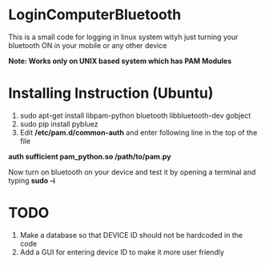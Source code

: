 # LoginComputerBluetooth
This is a small code for logging in linux system wityh just turning your bluetooth ON in your mobile or any other device

**Note: Works only on UNIX based system which has PAM Modules**

# Installing Instruction (Ubuntu)
1. sudo apt-get install libpam-python bluetooth libbluetooth-dev gobject
1. sudo pip install pybluez
1. Edit **/etc/pam.d/common-auth** and enter following line in the top of the file
  
  **auth  sufficient  pam_python.so /path/to/pam.py**

Now turn on bluetooth on your device and test it by opening a terminal and typing **sudo -i**

# TODO
1. Make a database so that DEVICE ID should not be hardcoded in the code
1. Add a GUI for entering device ID to make it more user friendly

